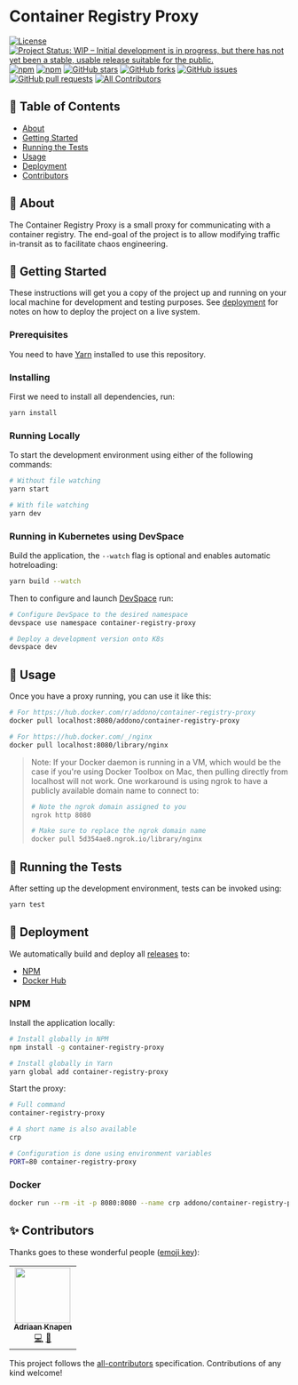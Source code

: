 # Container Registry Proxy

[![License](https://img.shields.io/github/license/Addono/container-registry-proxy?style=flat-square)](https://github.com/Addono/container-registry-proxy/blob/master/LICENSE)
[![Project Status: WIP – Initial development is in progress, but there has not yet been a stable, usable release suitable for the public.](https://img.shields.io/badge/project%20status-WIP-yellow?style=flat-square)](https://www.repostatus.org/#wip)
[![npm](https://img.shields.io/npm/dw/container-registry-proxy?style=flat-square)](https://www.npmjs.com/package/container-registry-proxy)
[![npm](https://img.shields.io/npm/v/container-registry-proxy?style=flat-square)](https://www.npmjs.com/package/container-registry-proxy)
[![GitHub stars](https://img.shields.io/github/stars/Addono/container-registry-proxy?style=flat-square)](https://github.com/Addono/container-registry-proxy/stargazers)
[![GitHub forks](https://img.shields.io/github/forks/Addono/container-registry-proxy?style=flat-square)](https://github.com/Addono/container-registry-proxy/network)
[![GitHub issues](https://img.shields.io/github/issues/Addono/container-registry-proxy?style=flat-square)](https://github.com/Addono/container-registry-proxy/issues)
[![GitHub pull requests](https://img.shields.io/github/issues-pr/Addono/container-registry-proxy?style=flat-square)](https://github.com/Addono/container-registry-proxy/pulls)<!-- ALL-CONTRIBUTORS-BADGE:START - Do not remove or modify this section -->
[![All Contributors](https://img.shields.io/badge/all_contributors-1-orange.svg?style=flat-square)](#contributors-)

<!-- ALL-CONTRIBUTORS-BADGE:END -->

## 📝 Table of Contents

- [About](#about)
- [Getting Started](#getting_started)
- [Running the Tests](#tests)
- [Usage](#usage)
- [Deployment](#deployment)
- [Contributors](#contributors)

## 🧐 About <a name = "about"></a>

The Container Registry Proxy is a small proxy for communicating with a container registry. The end-goal of the project is to allow modifying traffic in-transit as to facilitate chaos engineering.

## 🏁 Getting Started <a name = "getting_started"></a>

These instructions will get you a copy of the project up and running on your local machine for development and testing purposes. See [deployment](#deployment) for notes on how to deploy the project on a live system.

### Prerequisites

You need to have [Yarn](https://yarnpkg.com/en/docs/install) installed to use this repository.

### Installing

First we need to install all dependencies, run:

```bash
yarn install
```

### Running Locally

To start the development environment using either of the following commands:

```bash
# Without file watching
yarn start

# With file watching
yarn dev
```

### Running in Kubernetes using DevSpace

Build the application, the `--watch` flag is optional and enables automatic hotreloading:

```bash
yarn build --watch
```

Then to configure and launch [DevSpace](https://devspace.sh/) run:

```bash
# Configure DevSpace to the desired namespace
devspace use namespace container-registry-proxy

# Deploy a development version onto K8s
devspace dev
```

## 🎈 Usage <a name="usage"></a>

Once you have a proxy running, you can use it like this:

```bash
# For https://hub.docker.com/r/addono/container-registry-proxy
docker pull localhost:8080/addono/container-registry-proxy

# For https://hub.docker.com/_/nginx
docker pull localhost:8080/library/nginx
```

> Note: If your Docker daemon is running in a VM, which would be the case if you're using Docker Toolbox on Mac, then pulling directly from localhost will not work. One workaround is using ngrok to have a publicly available domain name to connect to:
>
> ```bash
> # Note the ngrok domain assigned to you
> ngrok http 8080
>
> # Make sure to replace the ngrok domain name
> docker pull 5d354ae8.ngrok.io/library/nginx
> ```

## 🔧 Running the Tests <a name = "tests"></a>

After setting up the development environment, tests can be invoked using:

```bash
yarn test
```

## 🚀 Deployment <a name = "deployment"></a>

We automatically build and deploy all [releases](https://github.com/Addono/container-registry-proxy/releases) to:

- [NPM](https://www.npmjs.com/package/container-registry-proxy)
- [Docker Hub](https://hub.docker.com/r/addono/container-registry-proxy)

### NPM

Install the application locally:

```bash
# Install globally in NPM
npm install -g container-registry-proxy

# Install globally in Yarn
yarn global add container-registry-proxy
```

Start the proxy:

```bash
# Full command
container-registry-proxy

# A short name is also available
crp

# Configuration is done using environment variables
PORT=80 container-registry-proxy
```

### Docker

```bash
docker run --rm -it -p 8080:8080 --name crp addono/container-registry-proxy
```

## ✨ Contributors <a name = "contributors"></a>

Thanks goes to these wonderful people ([emoji key](https://allcontributors.org/docs/en/emoji-key)):

<!-- ALL-CONTRIBUTORS-LIST:START - Do not remove or modify this section -->
<!-- prettier-ignore-start -->
<!-- markdownlint-disable -->
<table>
  <tr>
    <td align="center"><a href="https://aknapen.nl"><img src="https://avatars1.githubusercontent.com/u/15435678?v=4" width="100px;" alt=""/><br /><sub><b>Adriaan Knapen</b></sub></a><br /><a href="https://github.com/Addono/container-registry-proxy/commits?author=Addono" title="Code">💻</a> <a href="https://github.com/Addono/container-registry-proxy/commits?author=Addono" title="Documentation">📖</a></td>
  </tr>
</table>

<!-- markdownlint-enable -->
<!-- prettier-ignore-end -->

<!-- ALL-CONTRIBUTORS-LIST:END -->

This project follows the [all-contributors](https://github.com/all-contributors/all-contributors) specification. Contributions of any kind welcome!
